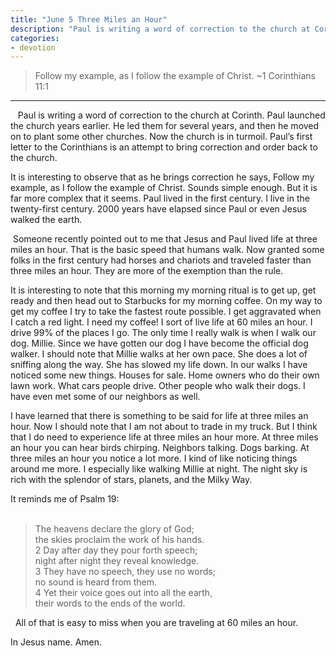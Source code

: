 ```yaml
---
title: "June 5 Three Miles an Hour"
description: "Paul is writing a word of correction to the church at Corinth. Paul launched the church years earlier. He led them for several years, and then he moved on to plant some other churches. Now the church is in turmoil. Paul’s first letter to the Corinthians is an attempt to bring correction and order back to the church."
categories:
- devotion
---
```

> Follow my example, as I follow the example of Christ. ~1 Corinthians 11:1
  
* * *
    
Paul is writing a word of correction to the church at Corinth. Paul launched the church years earlier. He led them for several years, and then he moved on to plant some other churches. Now the church is in turmoil. Paul’s first letter to the Corinthians is an attempt to bring correction and order back to the church. 
  
It is interesting to observe that as he brings correction he says, Follow my example, as I follow the example of Christ. Sounds simple enough. But it is far more complex that it seems. Paul lived in the first century. I live in the twenty-first century. 2000 years have elapsed since Paul or even Jesus walked the earth. 
  
 Someone recently pointed out to me that Jesus and Paul lived life at three miles an hour. That is the basic speed that humans walk. Now granted some folks in the first century had horses and chariots and traveled faster than three miles an hour. They are more of the exemption than the rule. 
  
It is interesting to note that this morning my morning ritual is to get up, get ready and then head out to Starbucks for my morning coffee. On my way to get my coffee I try to take the fastest route possible. I get aggravated when I catch a red light. I need my coffee! I sort of live life at 60 miles an hour. I drive 99% of the places I go. The only time I really walk is when I walk our dog. Millie. Since we have gotten our dog I have become the official dog walker. I should note that Millie walks at her own pace. She does a lot of sniffing along the way. She has slowed my life down. In our walks I have noticed some new things. Houses for sale. Home owners who do their own lawn work. What cars people drive. Other people who walk their dogs. I have even met some of our neighbors as well.
  
I have learned that there is something to be said for life at three miles an hour. Now I should note that I am not about to trade in my truck. But I think that I do need to experience life at three miles an hour more. At three miles an hour you can hear birds chirping. Neighbors talking. Dogs barking. At three miles an hour you notice a lot more. I kind of like noticing things around me more. I especially like walking Millie at night. The night sky is rich with the splendor of stars, planets, and the Milky Way. 

It reminds me of Psalm 19:  
      
> The heavens declare the glory of God;\
> the skies proclaim the work of his hands.\
> 2 Day after day they pour forth speech;\
> night after night they reveal knowledge.\
> 3 They have no speech, they use no words;\
> no sound is heard from them.\
> 4 Yet their voice goes out into all the earth,\
> their words to the ends of the world.
  
   
All of that is easy to miss when you are traveling at 60 miles an hour. 
  
In Jesus name. Amen.